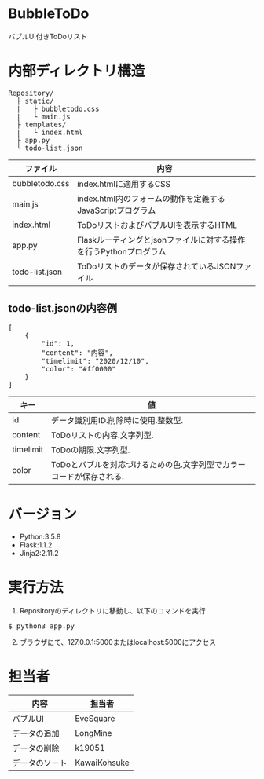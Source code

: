 # BubbleToDo
バブルUI付きToDoリスト

# 内部ディレクトリ構造
<pre>
Repository/
  ├ static/
  |   ├ bubbletodo.css
  |   └ main.js
  ├ templates/
  |   └ index.html
  ├ app.py
  └ todo-list.json
</pre>

|  ファイル  |  内容  |
| ---- | ---- |
|  bubbletodo.css  |  index.htmlに適用するCSS  |
|  main.js  |  index.html内のフォームの動作を定義するJavaScriptプログラム  |
|  index.html  |  ToDoリストおよびバブルUIを表示するHTML  |
|  app.py  |  Flaskルーティングとjsonファイルに対する操作を行うPythonプログラム  |
|  todo-list.json  |  ToDoリストのデータが保存されているJSONファイル  |

## todo-list.jsonの内容例

<pre>
[
    {
        "id": 1,
        "content": "内容",
        "timelimit": "2020/12/10",
        "color": "#ff0000"
    }
]
</pre>

|  キー  |  値  |
| ---- | ---- |
|  id  |  データ識別用ID.削除時に使用.整数型.  |
|  content  |  ToDoリストの内容.文字列型.  |
|  timelimit  |  ToDoの期限.文字列型.  |
|  color  |  ToDoとバブルを対応づけるための色.文字列型でカラーコードが保存される.  |

# バージョン

- Python:3.5.8
- Flask:1.1.2
- Jinja2:2.11.2

# 実行方法

1. Repositoryのディレクトリに移動し、以下のコマンドを実行
<pre>$ python3 app.py</pre>

2. ブラウザにて、127.0.0.1:5000またはlocalhost:5000にアクセス

# 担当者

|  内容  |  担当者  |
| ---- | ---- |
|  バブルUI  |  EveSquare  |
|  データの追加  |  LongMine  |
|  データの削除  |  k19051  |
|  データのソート  |  KawaiKohsuke  |
